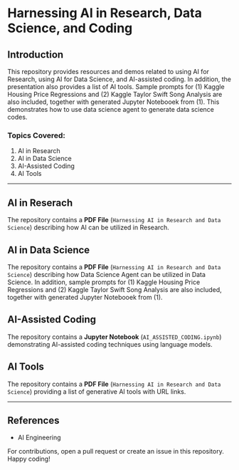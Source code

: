 # Harnessing AI in Research, Data Science, and Coding

## Introduction
This repository provides resources and demos related to using AI for Research, using AI for Data Science, and AI-assisted coding. In addition, the presentation also provides a list of AI tools. Sample prompts for (1) Kaggle Housing Price Regressions and (2) Kaggle Taylor Swift Song Analysis are also included, together with generated Jupyter Notebooek from (1). This demonstrates how to use data science agent to generate data science codes. 

### Topics Covered:
1. AI in Research
2. AI in Data Science 
3. AI-Assisted Coding
4. AI Tools
---

## AI in Reserach 
The repository contains a **PDF File** (`Harnessing AI in Research and Data Science`) describing how AI can be utilized in Research. 

## AI in Data Science 
The repository contains a **PDF File** (`Harnessing AI in Research and Data Science`) describing how Data Science Agent can be utilized in Data Science. In addition, sample prompts for (1) Kaggle Housing Price Regressions and (2) Kaggle Taylor Swift Song Analysis are also included, together with generated Jupyter Notebooek from (1). 

## AI-Assisted Coding
The repository contains a **Jupyter Notebook** (`AI_ASSISTED_CODING.ipynb`) demonstrating AI-assisted coding techniques using language models.

## AI Tools
The repository contains a **PDF File** (`Harnessing AI in Research and Data Science`) providing a list of generative AI tools with URL links.  

---

## References
- AI Engineering

For contributions, open a pull request or create an issue in this repository. Happy coding!

